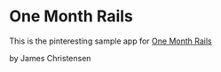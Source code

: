 # One Month Rails

This is the pinteresting sample app for [One Month Rails](onemonthrails.com)

by James Christensen